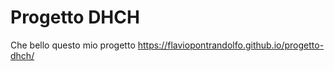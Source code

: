 # Progetto DHCH 
Che bello questo mio progetto
 https://flaviopontrandolfo.github.io/progetto-dhch/
